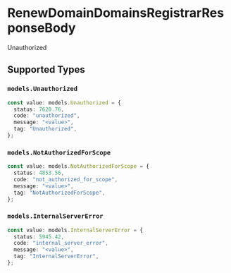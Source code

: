 # RenewDomainDomainsRegistrarResponseBody

Unauthorized


## Supported Types

### `models.Unauthorized`

```typescript
const value: models.Unauthorized = {
  status: 7620.76,
  code: "unauthorized",
  message: "<value>",
  tag: "Unauthorized",
};
```

### `models.NotAuthorizedForScope`

```typescript
const value: models.NotAuthorizedForScope = {
  status: 4853.56,
  code: "not_authorized_for_scope",
  message: "<value>",
  tag: "NotAuthorizedForScope",
};
```

### `models.InternalServerError`

```typescript
const value: models.InternalServerError = {
  status: 5945.42,
  code: "internal_server_error",
  message: "<value>",
  tag: "InternalServerError",
};
```

